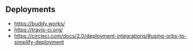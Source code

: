 ## Deployments 

- https://buddy.works/
- https://travis-ci.org/
- https://circleci.com/docs/2.0/deployment-integrations/#using-orbs-to-simplify-deployment
